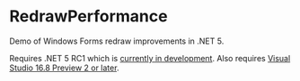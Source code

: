 # RedrawPerformance
Demo of Windows Forms redraw improvements in .NET 5.

Requires .NET 5 RC1 which is [currently in development](https://github.com/dotnet/installer#installers-and-binaries).
Also requires [Visual Studio 16.8 Preview 2 or later](https://visualstudio.microsoft.com/vs/preview/).
